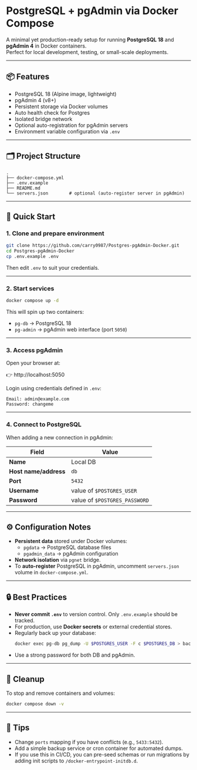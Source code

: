 # PostgreSQL + pgAdmin via Docker Compose

A minimal yet production-ready setup for running **PostgreSQL 18** and **pgAdmin 4** in Docker containers.  
Perfect for local development, testing, or small-scale deployments.

---

## 📦 Features
- PostgreSQL 18 (Alpine image, lightweight)
- pgAdmin 4 (v8+)
- Persistent storage via Docker volumes
- Auto health check for Postgres
- Isolated bridge network
- Optional auto-registration for pgAdmin servers
- Environment variable configuration via `.env`

---

## 🗂️ Project Structure
```
.
├── docker-compose.yml
├── .env.example
├── README.md
└── servers.json        # optional (auto-register server in pgAdmin)
```

---

## 🚀 Quick Start

### 1. Clone and prepare environment
```bash
git clone https://github.com/carry0987/Postgres-pgAdmin-Docker.git
cd Postgres-pgAdmin-Docker
cp .env.example .env
```

Then edit `.env` to suit your credentials.

---

### 2. Start services
```bash
docker compose up -d
```

This will spin up two containers:
- `pg-db` → PostgreSQL 18
- `pg-admin` → pgAdmin web interface (port `5050`)

---

### 3. Access pgAdmin
Open your browser at:

👉 http://localhost:5050  

Login using credentials defined in `.env`:
```
Email: admin@example.com
Password: changeme
```

---

### 4. Connect to PostgreSQL
When adding a new connection in pgAdmin:

| Field | Value |
|-------|--------|
| **Name** | Local DB |
| **Host name/address** | `db` |
| **Port** | `5432` |
| **Username** | value of `$POSTGRES_USER` |
| **Password** | value of `$POSTGRES_PASSWORD` |

---

## ⚙️ Configuration Notes

- **Persistent data** stored under Docker volumes:
  - `pgdata` → PostgreSQL database files  
  - `pgadmin_data` → pgAdmin configuration
- **Network isolation** via `pgnet` bridge.
- To **auto-register** PostgreSQL in pgAdmin, uncomment `servers.json` volume in `docker-compose.yml`.

---

## 🔒 Best Practices

- **Never commit `.env`** to version control. Only `.env.example` should be tracked.
- For production, use **Docker secrets** or external credential stores.
- Regularly back up your database:
  ```bash
  docker exec pg-db pg_dump -U $POSTGRES_USER -F c $POSTGRES_DB > backup.dump
  ```
- Use a strong password for both DB and pgAdmin.

---

## 🧹 Cleanup
To stop and remove containers and volumes:
```bash
docker compose down -v
```

---

## 🧠 Tips
- Change `ports` mapping if you have conflicts (e.g., `5433:5432`).
- Add a simple backup service or cron container for automated dumps.
- If you use this in CI/CD, you can pre-seed schemas or run migrations by adding init scripts to `/docker-entrypoint-initdb.d`.
